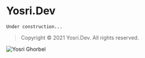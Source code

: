 # Yosri.Dev

```
Under construction...
```

> Copyright © 2021 Yosri.Dev. All rights reserved.

![Yosri Ghorbel](https://pbs.twimg.com/media/E3YEO7kXwAU9x6x?format=png&name=4096x4096)
